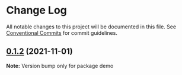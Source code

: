 # Change Log

All notable changes to this project will be documented in this file.
See [Conventional Commits](https://conventionalcommits.org) for commit guidelines.

## [0.1.2](https://github.com/YOSOFT/lerna-vue/compare/demo@0.1.1...demo@0.1.2) (2021-11-01)

**Note:** Version bump only for package demo
